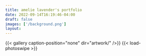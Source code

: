 ```yaml
---
title: amelie lavender's portfolio
date: 2022-09-14T16:19:46-04:00
draft: false
images: ['/background.png']
layout:
---
```


{{< gallery caption-position="none" dir="artwork/" />}} {{< load-photoswipe >}}
